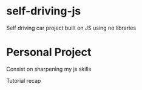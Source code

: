 # self-driving-js

Self driving car project built on JS using no libraries

# Personal Project

Consist on sharpening my js skills

Tutorial recap